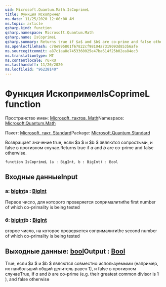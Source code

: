 ```yaml
---
uid: Microsoft.Quantum.Math.IsCoprimeL
title: Функция Ископримел
ms.date: 11/25/2020 12:00:00 AM
ms.topic: article
qsharp.kind: function
qsharp.namespace: Microsoft.Quantum.Math
qsharp.name: IsCoprimeL
qsharp.summary: Returns true if $a$ and $b$ are co-prime and false otherwise.
ms.openlocfilehash: c78e995801f67822cf98104a7319093d853b6afe
ms.sourcegitcommit: a87c1aa8e7453360025e47ba614f25b02ea84ec3
ms.translationtype: MT
ms.contentlocale: ru-RU
ms.lasthandoff: 11/26/2020
ms.locfileid: "96228140"
---
```

# <a name="iscoprimel-function"></a><span data-ttu-id="4a967-102">Функция Ископримел</span><span class="sxs-lookup"><span data-stu-id="4a967-102">IsCoprimeL function</span></span>

<span data-ttu-id="4a967-103">Пространство имен: [Microsoft. тактов. Math](xref:Microsoft.Quantum.Math)</span><span class="sxs-lookup"><span data-stu-id="4a967-103">Namespace: [Microsoft.Quantum.Math](xref:Microsoft.Quantum.Math)</span></span>

<span data-ttu-id="4a967-104">Пакет: [Microsoft. такт. Standard](https://nuget.org/packages/Microsoft.Quantum.Standard)</span><span class="sxs-lookup"><span data-stu-id="4a967-104">Package: [Microsoft.Quantum.Standard](https://nuget.org/packages/Microsoft.Quantum.Standard)</span></span>


<span data-ttu-id="4a967-105">Возвращает значение true, если $a $ и $b $ являются сопростыми, и false в противном случае.</span><span class="sxs-lookup"><span data-stu-id="4a967-105">Returns true if $a$ and $b$ are co-prime and false otherwise.</span></span>

```qsharp
function IsCoprimeL (a : BigInt, b : BigInt) : Bool
```


## <a name="input"></a><span data-ttu-id="4a967-106">Входные данные</span><span class="sxs-lookup"><span data-stu-id="4a967-106">Input</span></span>

### <a name="a--bigint"></a><span data-ttu-id="4a967-107">a: [bigint](xref:microsoft.quantum.lang-ref.bigint)</span><span class="sxs-lookup"><span data-stu-id="4a967-107">a : [BigInt](xref:microsoft.quantum.lang-ref.bigint)</span></span>

<span data-ttu-id="4a967-108">Первое число, для которого проверяется сопрималити</span><span class="sxs-lookup"><span data-stu-id="4a967-108">the first number of which co-primality is being tested</span></span>


### <a name="b--bigint"></a><span data-ttu-id="4a967-109">б: [bigint](xref:microsoft.quantum.lang-ref.bigint)</span><span class="sxs-lookup"><span data-stu-id="4a967-109">b : [BigInt](xref:microsoft.quantum.lang-ref.bigint)</span></span>

<span data-ttu-id="4a967-110">второе число, на которое проверяется сопрималити</span><span class="sxs-lookup"><span data-stu-id="4a967-110">the second number of which co-primality is being tested</span></span>



## <a name="output--bool"></a><span data-ttu-id="4a967-111">Выходные данные: [bool](xref:microsoft.quantum.lang-ref.bool)</span><span class="sxs-lookup"><span data-stu-id="4a967-111">Output : [Bool](xref:microsoft.quantum.lang-ref.bool)</span></span>

<span data-ttu-id="4a967-112">True, если $a $ и $b $ являются совместно используемыми (например, их наибольший общий делитель равен 1), и false в противном случае</span><span class="sxs-lookup"><span data-stu-id="4a967-112">True, if $a$ and $b$ are co-prime (e.g. their greatest common divisor is 1 ), and false otherwise</span></span>